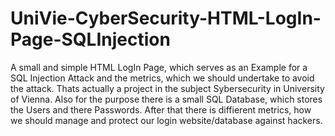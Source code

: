 # UniVie-CyberSecurity-HTML-LogIn-Page-SQLInjection

A small and simple HTML LogIn Page, which serves as an Example for a SQL Injection Attack and the metrics, which we should undertake to avoid the attack. Thats actually a project in the subject Sybersecurity in University of Vienna. Also for the purpose there is a small SQL Database, which stores the Users and there Passwords. After that there is diffierent metrics, how we should manage and protect our login website/database against hackers. 
